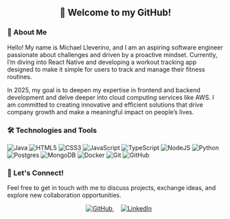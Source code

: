 <h2 align="center">👋 Welcome to my GitHub!</h2>

### 🌌 About Me

Hello! My name is Michael Lleverino, and I am an aspiring software engineer passionate about challenges and driven by a proactive mindset. Currently, I’m diving into React Native and developing a workout tracking app designed to make it simple for users to track and manage their fitness routines.

In 2025, my goal is to deepen my expertise in frontend and backend development and delve deeper into cloud computing services like AWS. I am committed to creating innovative and efficient solutions that drive company growth and make a meaningful impact on people’s lives.

### 🛠️ Technologies and Tools

![Java](https://img.shields.io/badge/java-%23ED8B00.svg?&style=for-the-badge&logo=java&logoColor=white)
![HTML5](https://img.shields.io/badge/html5%20-%23E34F26.svg?&style=for-the-badge&logo=html5&logoColor=white)
![CSS3](https://img.shields.io/badge/css3%20-%231572B6.svg?&style=for-the-badge&logo=css3&logoColor=white)
![JavaScript](https://img.shields.io/badge/javascript%20-%23323330.svg?&style=for-the-badge&logo=javascript&logoColor=%23F7DF1E)
![TypeScript](https://img.shields.io/badge/typescript-%23007ACC.svg?style=for-the-badge&logo=typescript&logoColor=white)
![NodeJS](https://img.shields.io/badge/node.js-6DA55F?style=for-the-badge&logo=node.js&logoColor=white)
![Python](https://img.shields.io/badge/python-%2314354C.svg?style=for-the-badge&logo=python&logoColor=white)
![Postgres](https://img.shields.io/badge/postgres-%23316192.svg?&style=for-the-badge&logo=postgresql&logoColor=white)
![MongoDB](https://img.shields.io/badge/MongoDB-%234ea94b.svg?&style=for-the-badge&logo=mongodb&logoColor=white)
![Docker](https://img.shields.io/badge/docker-%230db7ed.svg?style=for-the-badge&logo=docker&logoColor=white)
![Git](https://img.shields.io/badge/git%20-%23F05033.svg?&style=for-the-badge&logo=git&logoColor=white)
![GitHub](https://img.shields.io/badge/github%20-%23121011.svg?&style=for-the-badge&logo=github&logoColor=white)


### 🤝 Let's Connect!

Feel free to get in touch with me to discuss projects, exchange ideas, and explore new collaboration opportunities.

<p align="center">
  <a href="https://github.com/MichaelAlex03" style="padding-inline: 16px;">
    <img src="https://img.shields.io/badge/GitHub-MichaelAlex03-121011?style=for-the-badge&logo=github&logoColor=white" alt="GitHub">
  </a>
  <a href="https://www.linkedin.com/in/michaelllev">
    <img src="https://img.shields.io/badge/LinkedIn-Michael%20Lleverino-0077B5?style=for-the-badge&logo=linkedin&logoColor=white" alt="LinkedIn">
  </a>
</p>

